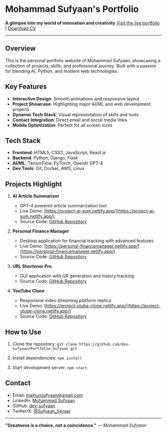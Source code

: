 # Mohammad Sufyaan's Portfolio

**A glimpse into my world of innovation and creativity**
[Visit the live portfolio](https://www.sufyaan.tech/) | [Download CV](https://github.com/dev-sufyaan/Portfolio-Sufyaan/blob/main/src/pdf/My%20Resume.pdf)

---

## Overview

This is the personal portfolio website of Mohammad Sufyaan, showcasing a collection of projects, skills, and professional journey. Built with a passion for blending AI, Python, and modern web technologies.

## Key Features

- **Interactive Design**: Smooth animations and responsive layout
- **Project Showcase**: Highlighting major AI/ML and web development projects
- **Dynamic Tech Stack**: Visual representation of skills and tools
- **Contact Integration**: Direct email and social media links
- **Mobile Optimization**: Perfect for all screen sizes

## Tech Stack

- **Frontend**: HTML5, CSS3, JavaScript, React.js
- **Backend**: Python, Django, Flask
- **AI/ML**: TensorFlow, PyTorch, OpenAI GPT-4
- **Dev Tools**: Git, Docker, AWS, Linux

## Projects Highlight

1. **AI Article Summarizer**

   - GPT-4 powered article summarization tool
   - Live Demo: [https://project-ai-sum.netlify.app/](https://project-ai-sum.netlify.app/)
   - Source Code: [GitHub Repository](https://github.com/dev-sufyaan/AI-Summerizer)

2. **Personal Finance Manager**

   - Desktop application for financial tracking with advanced features
   - Live Demo: [https://personal-financemanager.netlify.app/](https://personal-financemanager.netlify.app/)
   - Source Code: [GitHub Repository](https://github.com/dev-sufyaan/personal-finance-manager.git)

3. **URL Shortener Pro**

   - GUI application with QR generation and history tracking
   - Source Code: [GitHub Repository](https://github.com/dev-sufyaan/URL-Shortener-Pro.git)

4. **YouTube Clone**
   - Responsive video streaming platform replica
   - Live Demo: [https://project-utube-clone.netlify.app/](https://project-utube-clone.netlify.app/)
   - Source Code: [GitHub Repository](https://github.com/dev-sufyaan/Youtube-Clone)

## How to Use

1. Clone the repository:
   `git clone https://github.com/dev-sufyaan/Portfolio-Sufyaan.git`

2. Install dependencies:
   `npm install`

3. Start development server:
   `npm start`

## Contact

- Email: [maihunsufyaan@gmail.com](mailto:maihunsufyaan@gmail.com)
- LinkedIn: [Mohammad Sufyaan](https://www.linkedin.com/in/mohd-sufyaan/)
- GitHub: [dev-sufyaan](https://github.com/dev-sufyaan)
- Twitter/X: [@Sufyaan_Sensei](https://x.com/Sufyaan_Sensei)

---

**"Greatness is a choice, not a coincidence."**
_— Mohammad Sufyaan_
